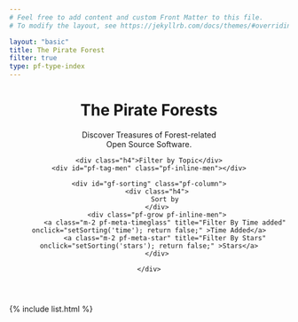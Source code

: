 ```yaml
---
# Feel free to add content and custom Front Matter to this file.
# To modify the layout, see https://jekyllrb.com/docs/themes/#overriding-theme-defaults

layout: "basic"
title: The Pirate Forest
filter: true
type: pf-type-index
---
```


<header class="text-center">
    <div class="pf-ad">
        <div id="pf-night-sky" data-stars="{{stargazers_count}}" data-owner="b-lack" data-repo="ThePirateForest"></div>
        <h1 class="pf-title">The Pirate Forests</h1>
        <p class="pf-under-title">
            Discover Treasures of Forest-related<br/> Open Source Software.
        </p>
    </div>

    <div class="h4">Filter by Topic</div>
    <div id="pf-tag-men" class="pf-inline-men"></div>

    <div id="gf-sorting" class="pf-column">
        <div class="h4">
            Sort by
        </div>
        <div class="pf-grow pf-inline-men">
            <a class="m-2 pf-meta-timeglass" title="Filter By Time added" onclick="setSorting('time'); return false;" >Time Added</a>
            <a class="m-2 pf-meta-star" title="Filter By Stars" onclick="setSorting('stars'); return false;" >Stars</a>
        </div>
        
    </div>
</header>

{% include list.html %}
